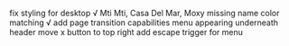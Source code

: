 fix styling for desktop √
Mti Mti, Casa Del Mar, Moxy missing name color matching √
add page transition capabilities
menu appearing underneath header
move x button to top right add escape trigger for menu

